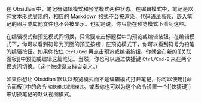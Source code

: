 在 Obsidian 中，笔记有编辑模式和预览模式两种状态。在编辑模式中，笔记是以纯文本形式展现的，相应的 Markdown 格式不会被渲染，代码语法高亮、嵌入笔记的图片或其他文件也不会被显示。也就是说，你只能在预览模式下看到这些。

在编辑模式和预览模式间切换，只需要点击标题栏中的预览或编辑按钮。在编辑模式下，你可以看到符号为页面的预览按钮；在预览模式下，你可以看到符号为铅笔的编辑按钮。如果你按住 `Ctrl/Cmd` 再点击预览或编辑按钮，你就会在新的[[关联面板]]中预览或编辑这篇笔记。当然，你也可以通过快捷键 `Ctrl/Cmd-E` 来在两个模式间切换。（这个快捷键支持自定义。）

如果你想让 Obsidian 默认以预览模式而不是编辑模式打开笔记，你可以使用[[命令面板]]中的命令 `切换模式视图模式`。或者你也可以为这个命令设置一个[[快捷键]]来切换笔记的默认视图模式。
